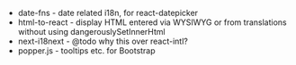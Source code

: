 * date-fns - date related i18n, for react-datepicker
* html-to-react - display HTML entered via WYSIWYG or from translations without using 
  dangerouslySetInnerHtml
* next-i18next - @todo why this over react-intl?
* popper.js - tooltips etc. for Bootstrap